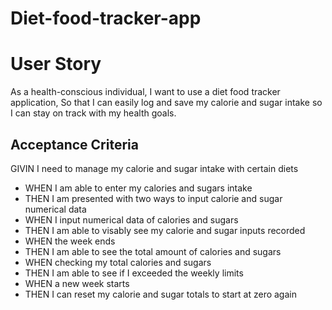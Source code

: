 # Diet-food-tracker-app
# User Story
As a health-conscious individual,
I want to use a diet food tracker application,
So that I can easily log and save my calorie and sugar intake so I can stay on track with my health goals.
## Acceptance Criteria
GIVIN I need to manage my calorie and sugar intake with certain diets
* WHEN I am able to enter my calories and sugars intake
* THEN I am presented with two ways to input calorie and sugar   numerical data
* WHEN I input numerical data of calories and sugars
* THEN I am able to visably see my calorie and sugar inputs recorded
* WHEN the week ends 
* THEN I am able to see the total amount of calories and sugars
* WHEN checking my total calories and sugars
* THEN I am able to see if I exceeded the weekly limits
* WHEN a new week starts
* THEN I can reset my calorie and sugar totals to start at zero again